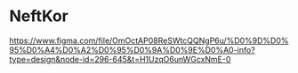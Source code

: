 # NeftKor
https://www.figma.com/file/OmOctAP08ReSWtcQQNgP6u/%D0%9D%D0%95%D0%A4%D0%A2%D0%95%D0%9A%D0%9E%D0%A0-info?type=design&node-id=296-645&t=H1UzqO6unWGcxNmE-0
